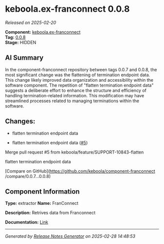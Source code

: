 #  keboola.ex-franconnect 0.0.8

_Released on 2025-02-20_

**Component:** [keboola.ex-franconnect](https://github.com/keboola/component-franconnect)  
**Tag:** [0.0.8](https://github.com/keboola/component-franconnect/releases/tag/0.0.8)  
**Stage:** HIDDEN


## AI Summary
In the component-franconnect repository between tags 0.0.7 and 0.0.8, the most significant change was the flattening of termination endpoint data. This change likely improved data organization and accessibility within the software component. The repetition of "flatten termination endpoint data" suggests a deliberate effort to enhance the structure and efficiency of handling termination-related information. This modification may have streamlined processes related to managing terminations within the software.



## Changes:


- flatten termination endpoint data 




- flatten termination endpoint data ([#5](https://github.com/keboola/component-franconnect/pull/5))

Merge pull request #5 from keboola/feature/SUPPORT-10843-flatten

flatten termination endpoint data




[Compare on GitHub](https://github.com/keboola/component-franconnect
/compare/0.0.7...0.0.8)



## Component Information
**Type:** extractor
**Name:** FranConnect

**Description:** Retrives data from Franconnect


**Documentation:** [Link](https://github.com/keboola/component-franconnect/blob/master/README.md)



---
_Generated by [Release Notes Generator](https://github.com/keboola/release-notes-generator)
on 2025-02-28 14:48:53_
